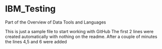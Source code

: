 # IBM_Testing
Part of the Overview of Data Tools and Languages

This is just a sample file to start working with GitHub
The first 2 lines were created automatically with nothing on the readme. 
After a couple of minutes the lines 4,5 and 6 were added
